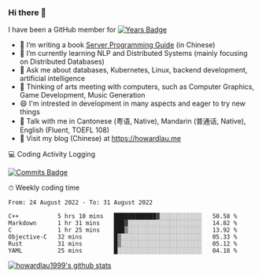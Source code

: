 ### Hi there 👋
I have been a GitHub member for [![Years Badge](https://badges.pufler.dev/years/howardlau1999)](https://badges.pufler.dev)

- 🔭 I’m writing a book [Server Programming Guide](https://github.com/howardlau1999/server-programming-guide) (in Chinese) 
- 🌱 I’m currently learning NLP and Distributed Systems (mainly focusing on Distributed Databases)
- 💬 Ask me about databases, Kubernetes, Linux, backend development, artificial intelligence
- 🤔 Thinking of arts meeting with computers, such as Computer Graphics, Game Development, Music Generation
- 😄 I'm intrested in development in many aspects and eager to try new things
- 💬 Talk with me in Cantonese (粤语, Native), Mandarin (普通话, Native), English (Fluent, TOEFL 108)
- 📕 Visit my blog (Chinese) at https://howardlau.me

<!--
**howardlau1999/howardlau1999** is a ✨ _special_ ✨ repository because its `README.md` (this file) appears on your GitHub profile.

Here are some ideas to get you started:
- 👯 I’m looking to collaborate on ...
- 🤔 I’m looking for help with ...
- 📫 How to reach me: ...
- 😄 Pronouns: ...
- ⚡ Fun fact: ...
-->

💻 Coding Activity Logging

[![Commits Badge](https://badges.pufler.dev/commits/weekly/howardlau1999)](https://badges.pufler.dev)

⏱ Weekly coding time
<!-- Generated By https://github.com/athul/waka-readme -->
<!--START_SECTION:waka-->

```text
From: 24 August 2022 - To: 31 August 2022

C++           5 hrs 10 mins   ████████████▓░░░░░░░░░░░░   50.58 %
Markdown      1 hr 31 mins    ███▓░░░░░░░░░░░░░░░░░░░░░   14.82 %
C             1 hr 25 mins    ███▒░░░░░░░░░░░░░░░░░░░░░   13.92 %
Objective-C   32 mins         █▒░░░░░░░░░░░░░░░░░░░░░░░   05.33 %
Rust          31 mins         █▒░░░░░░░░░░░░░░░░░░░░░░░   05.12 %
YAML          25 mins         █░░░░░░░░░░░░░░░░░░░░░░░░   04.18 %
```

<!--END_SECTION:waka-->

[![howardlau1999's github stats](https://github-readme-stats.vercel.app/api?username=howardlau1999)](https://github.com/anuraghazra/github-readme-stats)

<!--[![Top Langs](https://github-readme-stats.vercel.app/api/top-langs/?username=howardlau1999&layout=compact)](https://github.com/anuraghazra/github-readme-stats)-->

<!--1-->
